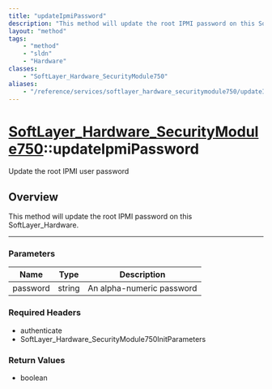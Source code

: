 ```yaml
---
title: "updateIpmiPassword"
description: "This method will update the root IPMI password on this SoftLayer_Hardware."
layout: "method"
tags:
    - "method"
    - "sldn"
    - "Hardware"
classes:
    - "SoftLayer_Hardware_SecurityModule750"
aliases:
    - "/reference/services/softlayer_hardware_securitymodule750/updateIpmiPassword"
---
```

# [SoftLayer_Hardware_SecurityModule750](/reference/services/SoftLayer_Hardware_SecurityModule750)::updateIpmiPassword

Update the root IPMI user password 


## Overview 
This method will update the root IPMI password on this SoftLayer_Hardware. 

-----

### Parameters 
|Name | Type | Description |
| --- | --- | --- |
|password| string| An alpha-numeric password|


### Required Headers
* authenticate
* SoftLayer_Hardware_SecurityModule750InitParameters


### Return Values
* boolean




